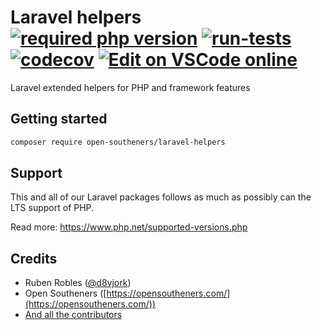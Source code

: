 Laravel helpers [![required php version](https://img.shields.io/packagist/php-v/open-southeners/laravel-helpers)](https://www.php.net/supported-versions.php) [![run-tests](https://github.com/open-southeners/laravel-helpers/actions/workflows/tests.yml/badge.svg?branch=main)](https://github.com/open-southeners/laravel-helpers/actions/workflows/tests.yml) [![codecov](https://codecov.io/gh/open-southeners/laravel-helpers/branch/main/graph/badge.svg?token=GY3974Z90U)](https://codecov.io/gh/open-southeners/laravel-helpers) [![Edit on VSCode online](https://img.shields.io/badge/vscode-edit%20online-blue?logo=visualstudiocode)](https://vscode.dev/github/open-southeners/laravel-helpers)
===

Laravel extended helpers for PHP and framework features

## Getting started

```sh
composer require open-southeners/laravel-helpers
```

## Support

This and all of our Laravel packages follows as much as possibly can the LTS support of PHP.

Read more: https://www.php.net/supported-versions.php

## Credits

- Ruben Robles ([@d8vjork](https://github.com/d8vjork))
- Open Southeners ([https://opensoutheners.com/](https://opensoutheners.com/))
- [And all the contributors](https://github.com/open-southeners/laravel_helpers/graphs/contributors)
